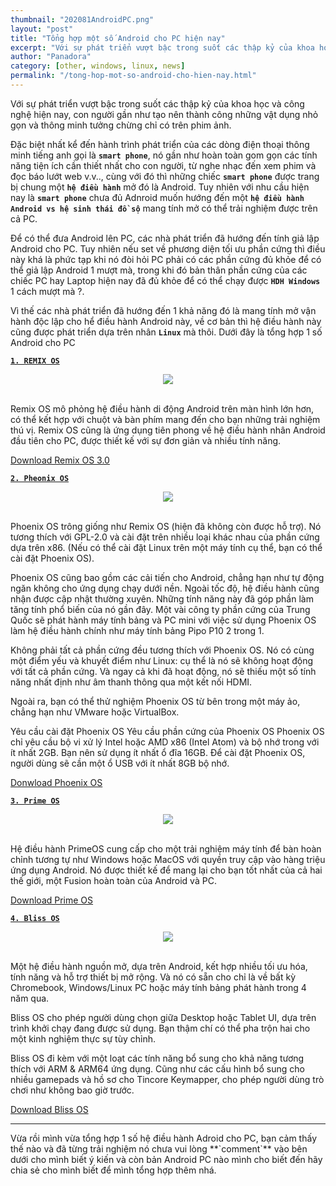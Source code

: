 ```yaml
---
thumbnail: "202081AndroidPC.png"
layout: "post"
title: "Tổng hợp một số Android cho PC hiện nay"
excerpt: "Với sự phát triển vượt bậc trong suốt các thập kỷ của khoa học và công nghệ hiện nay..."
author: "Panadora"
category: [other, windows, linux, news]
permalink: "/tong-hop-mot-so-android-cho-hien-nay.html"
---
```


Với sự phát triển vượt bậc trong suốt các thập kỷ của khoa học và công nghệ hiện nay, con người gần như tạo nên thành công những vật dụng nhỏ gọn và thông minh tưởng chừng chỉ có trên phim ảnh.

Đặc biệt nhất kể đến hành trình phát triển của các dòng điện thoại thông minh tiếng anh gọi là **`smart phone`**, nó gần như hoàn toàn gom gọn các tính năng tiện ích cần thiết nhất cho con người, từ nghe nhạc đến xem phim và đọc báo lướt web v.v.., cùng với đó thì những chiếc **`smart phone`** được trang bị chung một **`hệ điều hành`** mở đó là Android. Tuy nhiên với nhu cầu hiện nay là **`smart phone`** chưa đủ Adnroid muốn hướng đến một **`hệ điều hành Android vs hệ sinh thái đồ sộ`** mang tính mở có thể trải nghiệm được trên cả PC.

Để có thể đưa Android lên PC, các nhà phát triển đã hướng đến tính giả lập Android cho PC. Tuy nhiên nếu set về phương diện tối ưu phần cứng thì điều này khá là phức tạp khi nó đòi hỏi PC phải có các phần cứng đủ khỏe để có thể giả lập Android 1 mượt mà, trong khi đó bản thân phần cứng của các chiếc PC hay Laptop hiện nay đã đủ khỏe để có thể chạy được **`HDH Windows`** 1 cách mượt mà ?.

Vì thế các nhà phát triển đã hướng đến 1 khả năng đó là mang tính mở vận hành độc lập cho hể điều hành Android này, về cơ bản thì hệ điều hành này cũng được phát triển dựa trên nhân **`Linux`** mà thôi. Dưới đây là tổng hợp 1 số Android cho PC

[**`1. REMIX OS`**](https://www.fosshub.com/Remix-OS.html)

<center><img class="img-thumbnail" src="{{baseurl}}/image/202081Android-PC-RemixOS.jpg"></center><br>

Remix OS mô phỏng hệ điều hành di động Android trên màn hình lớn hơn, có thể kết hợp với chuột và bàn phím mang đến cho bạn những trải nghiệm thú vị. Remix OS cũng là ứng dụng tiên phong về hệ điều hành nhân Android đầu tiên cho PC, được thiết kế với sự đơn giản và nhiều tính năng.

[Download Remix OS 3.0](https://www.fosshub.com/Remix-OS.html)

[**`2. Pheonix OS`**](http://www.phoenixos.com/en/download_x86)

<center><img class="img-thumbnail" src="{{baseurl}}/image/202081Android-PC-PheonixOS.jpg"></center><br>

Phoenix OS trông giống như Remix OS (hiện đã không còn được hỗ trợ). Nó tương thích với GPL-2.0 và cài đặt trên nhiều loại khác nhau của phần cứng dựa trên x86. (Nếu có thể cài đặt Linux trên một máy tính cụ thể, bạn có thể cài đặt Phoenix OS).

Phoenix OS cũng bao gồm các cải tiến cho Android, chẳng hạn như tự động ngăn không cho ứng dụng chạy dưới nền. Ngoài tốc độ, hệ điều hành cũng nhận được cập nhật thường xuyên. Những tính năng này đã góp phần làm tăng tính phổ biến của nó gần đây. Một vài công ty phần cứng của Trung Quốc sẽ phát hành máy tính bảng và PC mini với việc sử dụng Phoenix OS làm hệ điều hành chính như máy tính bảng Pipo P10 2 trong 1.

Không phải tất cả phần cứng đều tương thích với Phoenix OS. Nó có cùng một điểm yếu và khuyết điểm như Linux: cụ thể là nó sẽ không hoạt động với tất cả phần cứng. Và ngay cả khi đã hoạt động, nó sẽ thiếu một số tính năng nhất định như âm thanh thông qua một kết nối HDMI.

Ngoài ra, bạn có thể thử nghiệm Phoenix OS từ bên trong một máy ảo, chẳng hạn như VMware hoặc VirtualBox.

Yêu cầu cài đặt Phoenix OS
Yêu cầu phần cứng của Phoenix OS
Phoenix OS chỉ yêu cầu bộ vi xử lý Intel hoặc AMD x86 (Intel Atom) và bộ nhớ trong với ít nhất 2GB. Bạn nên sử dụng ít nhất ổ đĩa 16GB. Để cài đặt Phoenix OS, người dùng sẽ cần một ổ USB với ít nhất 8GB bộ nhớ.

[Donwload Phoenix OS](http://www.phoenixos.com/en/download_x86)

[**`3. Prime OS`**](https://primeos.in/download/)

<center><img class="img-thumbnail" src="{{baseurl}}/image/202081Android-PC-PrimeOS.jpg"></center><br>

Hệ điều hành PrimeOS cung cấp cho một trải nghiệm máy tính để bàn hoàn chỉnh tương tự như Windows hoặc MacOS với quyền truy cập vào hàng triệu ứng dụng Android. Nó được thiết kế để mang lại cho bạn tốt nhất của cả hai thế giới, một Fusion hoàn toàn của Android và PC.

[Download Prime OS](https://primeos.in/download/)

[**`4. Bliss OS`**](https://www.blissos.org/)

<center><img class="img-thumbnail" src="{{baseurl}}/image/202081Android-PC-BlissOS.jpg"></center><br>

Một hệ điều hành nguồn mở, dựa trên Android, kết hợp nhiều tối ưu hóa, tính năng và hỗ trợ thiết bị mở rộng. Và nó có sẵn cho chỉ là về bất kỳ Chromebook, Windows/Linux PC hoặc máy tính bảng phát hành trong 4 năm qua.

Bliss OS cho phép người dùng chọn giữa Desktop hoặc Tablet UI, dựa trên trình khởi chạy đang được sử dụng. Bạn thậm chí có thể pha trộn hai cho một kinh nghiệm thực sự tùy chỉnh.

Bliss OS đi kèm với một loạt các tính năng bổ sung cho khả năng tương thích với ARM & ARM64 ứng dụng. Cũng như các cấu hình bổ sung cho nhiều gamepads và hồ sơ cho Tincore Keymapper, cho phép người dùng trò chơi như không bao giờ trước.

[Download Bliss OS](https://www.blissos.org/)

<hr>
Vừa rồi mình vừa tổng hợp 1 số hệ điều hành Adroid cho PC, bạn cảm thấy thế nào và đã từng trải nghiệm nó chưa vui lòng **`comment`** vào bên dưới cho mình biết ý kiến và còn bản Android PC nào mình cho biết đến hãy chia sẻ cho mình biết để mình tổng hợp thêm nhá.
